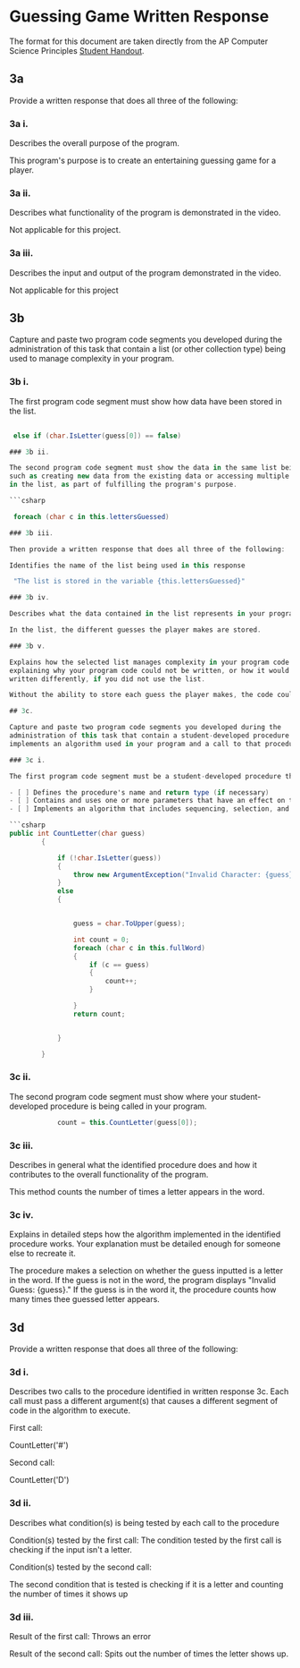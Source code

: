 # Guessing Game Written Response

The format for this document are taken directly from the AP Computer Science
Principles [Student Handout](../support/ap-csp-student-task-directions.pdf).

## 3a

Provide a written response that does all three of the following:

### 3a i.

Describes the overall purpose of the program.

This program's purpose is to create an entertaining guessing game for a player.

### 3a ii.

Describes what functionality of the program is demonstrated in the video.

Not applicable for this project.

### 3a iii.

Describes the input and output of the program demonstrated in the video.

Not applicable for this project

## 3b

Capture and paste two program code segments you developed during the
administration of this task that contain a list (or other collection type) being
used to manage complexity in your program.

### 3b i.

The first program code segment must show how data have been stored in the list.

```csharp
 
 else if (char.IsLetter(guess[0]) == false)

### 3b ii.

The second program code segment must show the data in the same list being used,
such as creating new data from the existing data or accessing multiple elements
in the list, as part of fulfilling the program's purpose.

```csharp

 foreach (char c in this.lettersGuessed)

### 3b iii.

Then provide a written response that does all three of the following:

Identifies the name of the list being used in this response

 "The list is stored in the variable {this.lettersGuessed}"

### 3b iv.

Describes what the data contained in the list represents in your program

In the list, the different guesses the player makes are stored. 

### 3b v.

Explains how the selected list manages complexity in your program code by
explaining why your program code could not be written, or how it would be
written differently, if you did not use the list.

Without the ability to store each guess the player makes, the code could not keep track of how many guesses were made or if you already guessed a specific letter. The code would then probably have to ask if each individual letter was already guessed which would make the code much longer and more complex than it needs to be. 

## 3c.

Capture and paste two program code segments you developed during the
administration of this task that contain a student-developed procedure that
implements an algorithm used in your program and a call to that procedure.

### 3c i.

The first program code segment must be a student-developed procedure that:

- [ ] Defines the procedure's name and return type (if necessary)
- [ ] Contains and uses one or more parameters that have an effect on the functionality of the procedure
- [ ] Implements an algorithm that includes sequencing, selection, and iteration

```csharp
public int CountLetter(char guess)
        {

            if (!char.IsLetter(guess))
            {
                throw new ArgumentException("Invalid Character: {guess}.");
            }
            else
            {


                guess = char.ToUpper(guess);

                int count = 0;
                foreach (char c in this.fullWord)
                {
                    if (c == guess)
                    {
                        count++;
                    }

                }
                return count;


            }

        }
```

### 3c ii.

The second program code segment must show where your student-developed procedure is being called in your program.

```csharp
            count = this.CountLetter(guess[0]);
```

### 3c iii.

Describes in general what the identified procedure does and how it contributes to the overall functionality of the program.

This method counts the number of times a letter appears in the word.

### 3c iv.

Explains in detailed steps how the algorithm implemented in the identified procedure works. Your explanation must be detailed enough for someone else to recreate it.

The procedure makes a selection on whether the guess inputted is a letter in the word. If the guess is not in the word, the program displays "Invalid Guess: {guess}." If the guess is in the word it, the procedure counts how many times thee guessed letter appears.

## 3d

Provide a written response that does all three of the following:

### 3d i.

Describes two calls to the procedure identified in written response 3c. Each call must pass a different argument(s) that causes a different segment of code in the algorithm to execute.

First call: 

CountLetter('#')

Second call:

CountLetter('D')


### 3d ii.

Describes what condition(s) is being tested by each call to the procedure

Condition(s) tested by the first call: The condition tested by the first call is checking if the input isn't a letter. 
 

Condition(s) tested by the second call:

The second condition that is tested is checking if it is a letter and counting the number of times it shows up

### 3d iii.

Result of the first call: Throws an error



Result of the second call: Spits out the number of times the letter shows up. 


